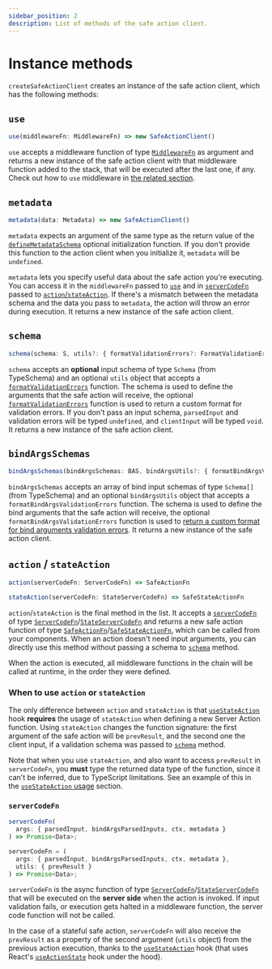 ```yaml
---
sidebar_position: 2
description: List of methods of the safe action client.
---
```


# Instance methods

`createSafeActionClient` creates an instance of the safe action client, which has the following methods:

## `use`

```typescript
use(middlewareFn: MiddlewareFn) => new SafeActionClient()
```

`use` accepts a middleware function of type [`MiddlewareFn`](/docs/types#middlewarefn) as argument and returns a new instance of the safe action client with that middleware function added to the stack, that will be executed after the last one, if any. Check out how to `use` middleware in [the related section](/docs/safe-action-client/middleware).

## `metadata`

```typescript
metadata(data: Metadata) => new SafeActionClient()
```

`metadata` expects an argument of the same type as the return value of the [`defineMetadataSchema`](/docs/safe-action-client/initialization-options#definemetadataschema) optional initialization function. If you don't provide this function to the action client when you initialize it, `metadata` will be `undefined`.

`metadata` lets you specify useful data about the safe action you're executing. You can access it in the `middlewareFn` passed to [`use`](#use) and in [`serverCodeFn`](#servercodefn) passed to [`action`/`stateAction`](#action--stateaction). If there's a mismatch between the metadata schema and the data you pass to `metadata`, the action will throw an error during execution. It returns a new instance of the safe action client.

## `schema`

```typescript
schema(schema: S, utils?: { formatValidationErrors?: FormatValidationErrorsFn } }) => new SafeActionClient()
```

`schema` accepts an **optional** input schema of type `Schema` (from TypeSchema) and an optional `utils` object that accepts a [`formatValidationErrors`](/docs/recipes/customize-validation-errors-format) function. The schema is used to define the arguments that the safe action will receive, the optional [`formatValidationErrors`](/docs/recipes/customize-validation-errors-format) function is used to return a custom format for validation errors. If you don't pass an input schema, `parsedInput` and validation errors will be typed `undefined`, and `clientInput` will be typed `void`. It returns a new instance of the safe action client.

## `bindArgsSchemas`

```typescript
bindArgsSchemas(bindArgsSchemas: BAS, bindArgsUtils?: { formatBindArgsValidationErrors?: FormatBindArgsValidationErrorsFn }) => new SafeActionClient()
```

`bindArgsSchemas` accepts an array of bind input schemas of type `Schema[]` (from TypeSchema) and an optional `bindArgsUtils` object that accepts a `formatBindArgsValidationErrors` function. The schema is used to define the bind arguments that the safe action will receive, the optional `formatBindArgsValidationErrors` function is used to [return a custom format for bind arguments validation errors](/docs/recipes/customize-validation-errors-format). It returns a new instance of the safe action client.

## `action` / `stateAction`

```typescript
action(serverCodeFn: ServerCodeFn) => SafeActionFn
```

```typescript
stateAction(serverCodeFn: StateServerCodeFn) => SafeStateActionFn
```

`action`/`stateAction` is the final method in the list. It accepts a [`serverCodeFn`](#servercodefn) of type [`ServerCodeFn`](/docs/types#servercodefn)/[`StateServerCodeFn`](/docs/types#stateservercodefn) and returns a new safe action function of type [`SafeActionFn`](/docs/types#safeactionfn)/[`SafeStateActionFn`](/docs/types#safestateactionfn), which can be called from your components. When an action doesn't need input arguments, you can directly use this method without passing a schema to [`schema`](#schema) method.

When the action is executed, all middleware functions in the chain will be called at runtime, in the order they were defined.

### When to use `action` or `stateAction`

The only difference between `action` and `stateAction` is that [`useStateAction`](/docs/execution/hooks/usestateaction) hook **requires** the usage of `stateAction` when defining a new Server Action function. Using `stateAction` changes the function signature: the first argument of the safe action will be `prevResult`, and the second one the client input, if a validation schema was passed to [`schema`](#schema) method. 

Note that when you use `stateAction`, and also want to access `prevResult` in `serverCodeFn`, you **must** type the returned data type of the function, since it can't be inferred, due to TypeScript limitations. See an example of this in the [`useStateAction` usage](/docs/execution/hooks/usestateaction#example) section.

### `serverCodeFn`

```typescript title="Stateless action"
serverCodeFn(
  args: { parsedInput, bindArgsParsedInputs, ctx, metadata }
) => Promise<Data>;
```

```typescript title="Stateful action"
serverCodeFn = (
  args: { parsedInput, bindArgsParsedInputs, ctx, metadata },
  utils: { prevResult }
) => Promise<Data>;
```

`serverCodeFn` is the async function of type [`ServerCodeFn`](/docs/types#servercodefn)/[`StateServerCodeFn`](/docs/types#stateservercodefn) that will be executed on the **server side** when the action is invoked. If input validation fails, or execution gets halted in a middleware function, the server code function will not be called.

In the case of a stateful safe action, `serverCodeFn` will also receive the `prevResult` as a property of the second argument (`utils` object) from the previous action execution, thanks to the [`useStateAction`](/docs/execution/hooks/usestateaction) hook (that uses React's [`useActionState`](https://react.dev/reference/react/useActionState) hook under the hood).